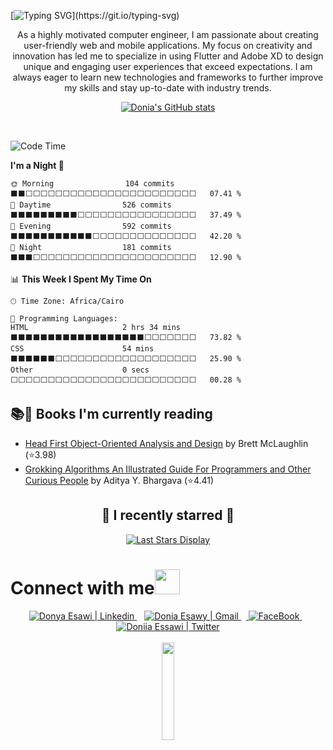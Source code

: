 
[![Typing SVG](https://readme-typing-svg.demolab.com?font=&weight=900&size=42&duration=1000&pause=0&color=00DB38&vCenter=true&multiline=true&repeat=false&random=false&width=900&height=150&separator=;&lines=Hello%2C+tech+wizards!+%F0%9F%91%8B;This+is+Donia+(AKA+Regina+Phalange).)](https://git.io/typing-svg)

 <div align="center">
  <p>
   As a highly motivated computer engineer, I am passionate about creating user-friendly web and mobile applications. My focus on creativity and innovation has led me to specialize in using Flutter and Adobe XD to design unique and engaging user experiences that exceed expectations. I am always eager to learn new technologies and frameworks to further improve my skills and stay up-to-date with industry trends.
  </p>

  
  
[![Donia's GitHub stats](https://github-readme-stats.vercel.app/api?username=DoniaEsawi&theme=vue)](https://github.com/anuraghazra/github-readme-stats)

 
 </div>


</br>




<!--START_SECTION:waka-->
![Code Time](http://img.shields.io/badge/Code%20Time-217%20hrs%2058%20mins-blue)

**I'm a Night 🦉** 

```text
🌞 Morning                104 commits         ⬛⬛⬜⬜⬜⬜⬜⬜⬜⬜⬜⬜⬜⬜⬜⬜⬜⬜⬜⬜⬜⬜⬜⬜⬜   07.41 % 
🌆 Daytime                526 commits         ⬛⬛⬛⬛⬛⬛⬛⬛⬛⬜⬜⬜⬜⬜⬜⬜⬜⬜⬜⬜⬜⬜⬜⬜⬜   37.49 % 
🌃 Evening                592 commits         ⬛⬛⬛⬛⬛⬛⬛⬛⬛⬛⬛⬜⬜⬜⬜⬜⬜⬜⬜⬜⬜⬜⬜⬜⬜   42.20 % 
🌙 Night                  181 commits         ⬛⬛⬛⬜⬜⬜⬜⬜⬜⬜⬜⬜⬜⬜⬜⬜⬜⬜⬜⬜⬜⬜⬜⬜⬜   12.90 % 
```


📊 **This Week I Spent My Time On** 

```text
🕑︎ Time Zone: Africa/Cairo

💬 Programming Languages: 
HTML                     2 hrs 34 mins       ⬛⬛⬛⬛⬛⬛⬛⬛⬛⬛⬛⬛⬛⬛⬛⬛⬛⬛⬜⬜⬜⬜⬜⬜⬜   73.82 % 
CSS                      54 mins             ⬛⬛⬛⬛⬛⬛⬜⬜⬜⬜⬜⬜⬜⬜⬜⬜⬜⬜⬜⬜⬜⬜⬜⬜⬜   25.90 % 
Other                    0 secs              ⬜⬜⬜⬜⬜⬜⬜⬜⬜⬜⬜⬜⬜⬜⬜⬜⬜⬜⬜⬜⬜⬜⬜⬜⬜   00.28 % 
```


<!--END_SECTION:waka-->



<!--  Acknowledgement: https://github.com/anuraghazra/github-readme-stats -->


## 📚📑 Books I'm currently reading 
<!-- GOODREADS-LIST:START -->
- [Head First Object-Oriented Analysis and Design](https://www.goodreads.com/review/show/6033326680?utm_medium=api&utm_source=rss) by Brett McLaughlin (⭐️3.98)
- [Grokking Algorithms An Illustrated Guide For Programmers and Other Curious People](https://www.goodreads.com/review/show/6033325662?utm_medium=api&utm_source=rss) by Aditya Y. Bhargava (⭐️4.41)
<!-- GOODREADS-LIST:END -->




<div align="center">

<H2>
   🌟 I recently starred 🌟
</H2>

[![Last Stars Display](https://badges.pufler.dev/last-stars/DoniaEsawi?count=6&padding=15&perRow=3)](https://badges.pufler.dev)

 </div>

# Connect with me<img src="https://raw.githubusercontent.com/alexnaiman/alexnaiman/master/resources/bongocat.gif" height="40px">

<div align="center">
  <a href="https://www.linkedin.com/in/donya-esawi-858719191/">
    <img  alt="Donya Esawi | Linkedin" src="https://img.shields.io/badge/linkedin%20-%230077B5.svg?&style=for-the-badge&logo=linkedin&logoColor=white" />
  </a>&nbsp;&nbsp;
  <a href="mailto:donya.esawi@gmail.com">
    <img  alt="Donia Esawy | Gmail"  src="https://img.shields.io/badge/Gmail-D14836?style=for-the-badge&logo=gmail&logoColor=white" />
  </a>&nbsp;&nbsp;<a href="https://www.facebook.com/donya.abdelfattah">
   <img  alt="FaceBook" src="https://img.shields.io/badge/Facebook-1877F2?style=for-the-badge&logo=facebook&logoColor=white"/> 
   </a>&nbsp;&nbsp;<a href="https://twitter.com/DoniiaEssawi">
    <img alt="Doniia Essawi | Twitter" src="https://img.shields.io/badge/twitter%20-%231DA1F2.svg?&style=for-the-badge&logo=Twitter&logoColor=white" />
  </a>
</div>
</br>
<div align="center">
  <img src="https://media.giphy.com/media/jpVnC65DmYeyRL4LHS/giphy.gif" width="20%">
</div>


    


